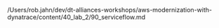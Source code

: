 /Users/rob.jahn/dev/dt-alliances-workshops/aws-modernization-with-dynatrace/content/40_lab_2/90_serviceflow.md
